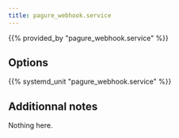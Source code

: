 ```yaml
---
title: pagure_webhook.service
---
```


{{% provided_by "pagure_webhook.service" %}}

## Options

{{% systemd_unit "pagure_webhook.service" %}}

## Additionnal notes

Nothing here.